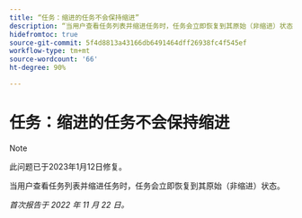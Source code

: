 ```yaml
---
title: “任务：缩进的任务不会保持缩进”
description: “当用户查看任务列表并缩进任务时，任务会立即恢复到其原始（非缩进）状态。”
hidefromtoc: true
source-git-commit: 5f4d8813a43166db6491464dff26938fc4f545ef
workflow-type: tm+mt
source-wordcount: '66'
ht-degree: 90%

---
```



# 任务：缩进的任务不会保持缩进

>[!NOTE]
>
>此问题已于2023年1月12日修复。

当用户查看任务列表并缩进任务时，任务会立即恢复到其原始（非缩进）状态。

_首次报告于 2022 年 11 月 22 日。_

